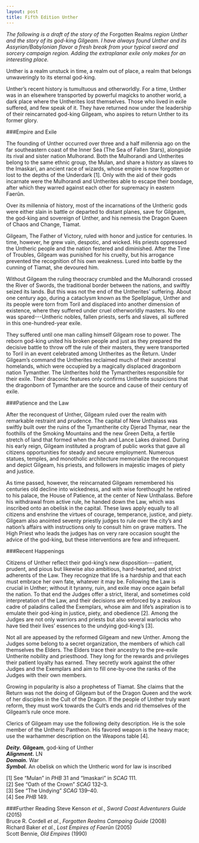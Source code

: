 ```yaml
---
layout: post
title: Fifth Edition Unther
---
```

*The following is a draft of the story of the* Forgotten Realms *region Unther and the story of its god-king Gilgeam. I have always found Unther and its Assyrian/Babylonian flavor a fresh break from your typical sword and sorcery campaign region. Adding the extraplanar exile only makes for an interesting place.*

Unther is a realm unstuck in time, a realm out of place, a realm that belongs unwaveringly to its eternal god-king.

Unther’s recent history is tumultuous and otherworldly. For a time, Unther was in an elsewhere transported by powerful magicks to another world, a dark place where the Untherites lost themselves. Those who lived in exile suffered, and few speak of it. They have returned now under the leadership of their reincarnated god-king Gilgeam, who aspires to return Unther to its former glory.

###Empire and Exile

The founding of Unther occurred over three and a half millennia ago on the far southeastern coast of the Inner Sea (The Sea of Fallen Stars), alongside its rival and sister nation Mulhorand. Both the Mulhorandi and Untherites belong to the same ethnic group, the Mulan, and share a history as slaves to the Imaskari, an ancient race of wizards, whose empire is now forgotten or lost to the depths of the Underdark [1]. Only with the aid of their gods incarnate were the Mulhorandi and Untherites able to escape their bondage, after which they warred against each other for supremacy in eastern Faerûn.

Over its millennia of history, most of the incarnations of the Untheric gods were either slain in battle or departed to distant planes, save for Gilgeam, the god-king and sovereign of Unther, and his nemesis the Dragon Queen of Chaos and Change, Tiamat.

Gilgeam, The Father of Victory, ruled with honor and justice for centuries. In time, however, he grew vain, despotic, and wicked. His priests oppressed the Untheric people and the nation festered and diminished. After the Time of Troubles, Gilgeam was punished for his cruelty, but his arrogance prevented the recognition of his own weakness. Lured into battle by the cunning of Tiamat, she devoured him.

Without Gilgeam the ruling theocracy crumbled and the Mulhorandi crossed the River of Swords, the traditional border between the nations, and swiftly seized its lands. But this was not the end of the Untherites’ suffering. About one century ago, during a cataclysm known as the Spellplague, Unther and its people were torn from Toril and displaced into another dimension of existence, where they suffered under cruel otherworldly masters. No one was spared---Untheric nobles, fallen priests, serfs and slaves, all suffered in this one-hundred-year exile.

They suffered until one man calling himself Gilgeam rose to power. The reborn god-king united his broken people and just as they prepared the decisive battle to throw off the rule of their masters, they were transported to Toril in an event celebrated among Untherites as the Return. Under Gilgeam’s command the Untherites reclaimed much of their ancestral homelands, which were occupied by a magically displaced dragonborn nation Tymanther. The Untherites hold the Tymantherites responsible for their exile. Their draconic features only confirms Untherite suspicions that the dragonborn of Tymanther are the source and cause of their century of exile.

###Patience and the Law

After the reconquest of Unther, Gilgeam ruled over the realm with remarkable restraint and prudence. The capital of New Unthalass was swiftly built over the ruins of the Tymantherite city Djerad Thymar, near the foothills of the Smoking Mountains and the new Green Delta, a fertile stretch of land that formed when the Ash and Lance Lakes drained. During his early reign, Gilgeam instituted a program of public works that gave all citizens opportunities for steady and secure employment. Numerous statues, temples, and monotholic architecture memorialize the reconquest and depict Gilgeam, his priests, and followers in majestic images of piety and justice.

As time passed, however, the reincarnated Gilgeam remembered his centuries old decline into wickedness, and with wise forethought he retired to his palace, the House of Patience, at the center of New Unthalass. Before his withdrawal from active rule, he handed down the Law, which was inscribed onto an obelisk in the capital. These laws apply equally to all citizens and enshrine the virtues of courage, temperance, justice, and piety. Gilgeam also anointed seventy priestly judges to rule over the city’s and nation’s affairs with instructions only to consult him on grave matters. The High Priest who leads the judges has on very rare occasion sought the advice of the god-king, but these interventions are few and infrequent.

###Recent Happenings

Citizens of Unther reflect their god-king’s new disposition---patient, prudent, and pious but likewise also ambitious, hard-hearted, and strict adherents of the Law. They recognize that life is a hardship and that each must embrace her own fate, whatever it may be. Following the Law is crucial in Unther; without it tyranny, ruin, and exile may once again befall the nation. To that end the Judges offer a strict, literal, and sometimes cold interpretation of the Law, and their decisions are enforced by a zealous cadre of paladins called the Exemplars, whose aim and life’s aspiration is to emulate their god-king in justice, piety, and obedience [2]. Among the Judges are not only warriors and priests but also several warlocks who have tied their lives’ essences to the undying god-king’s [3].

Not all are appeased by the reformed Gilgeam and new Unther. Among the Judges some belong to a secret organization, the members of which call themselves the Elders. The Elders trace their ancestry to the pre-exile Untherite nobility and priesthood. They long for the rewards and privileges their patient loyalty has earned. They secretly work against the other Judges and the Exemplars and aim to fill one-by-one the ranks of the Judges with their own members.

Growing in popularity is also a prophetess of Tiamat. She claims that the Return was not the doing of Gilgeam but of the Dragon Queen and the work of her disciples in the Cult of the Dragon. If the people of Unther truly want reform, they must work towards the Cult’s ends and rid themselves of the Gilgeam’s rule once more.

Clerics of Gilgeam may use the following deity description. He is the sole member of the Untheric Pantheon. His favored weapon is the heavy mace; use the warhammer description on the Weapons table [4].

_**Deity.**_ **Gilgeam**, god-king of Unther  
_**Alignment.**_ LN  
_**Domain.**_ War  
_**Symbol.**_ An obelisk on which the Untheric word for law is inscribed  

[1] See “Mulan” in *PHB* 31 and “Imaskari” in *SCAG* 111.  
[2] See “Oath of the Crown” *SCAG* 132–3.  
[3] See “The Undying” *SCAG* 139–40.  
[4] See *PHB* 149.

###Further Reading
Steve Kenson *et al.*, *Sword Coast Adventurers Guide* (2015)  
Bruce R. Cordell *et al.*, *Forgotten Realms Campaing Guide* (2008)  
Richard Baker *et al.*, *Lost Empires of Faerûn* (2005)  
Scott Bennie, *Old Empires* (1990)  
